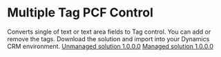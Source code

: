 # Multiple Tag PCF Control 
Converts single of text or text area fields to Tag control. You can add or remove the tags.
Download the solution and import into your Dynamics CRM environment.
[Unmanaged solution 1.0.0.0](../Solution/TagControlPCF_1_0_0_0.zip)
[Managed solution 1.0.0.0](../Solution/TagControlPCF_1_0_0_0_managed.zip)

